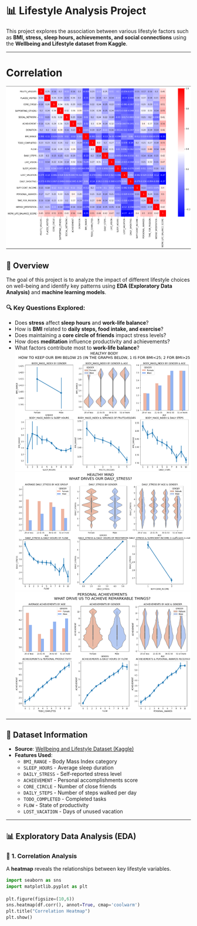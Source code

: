 # 📊 Lifestyle Analysis Project  

This project explores the association between various lifestyle factors such as **BMI, stress, sleep hours, achievements, and social connections** using the **Wellbeing and Lifestyle dataset from Kaggle**.  

---
# Correlation
![correlation](correlation.png)
## 📌 Overview  
The goal of this project is to analyze the impact of different lifestyle choices on well-being and identify key patterns using **EDA (Exploratory Data Analysis)** and **machine learning models**.  

### 🔍 **Key Questions Explored:**  
- Does **stress** affect **sleep hours** and **work-life balance**?  
- How is **BMI** related to **daily steps, food intake, and exercise**?  
- Does maintaining a **core circle of friends** impact stress levels?  
- How does **meditation** influence productivity and achievements?  
- What factors contribute most to **work-life balance**?  
![healthybody](healthy_body.png)
![healthymind](healthy_mind.png)
![achievement](personal_achievement.png)
---

## 📂 Dataset Information  
- **Source**: [Wellbeing and Lifestyle Dataset (Kaggle)](https://www.kaggle.com/)  
- **Features Used**:  
  - `BMI_RANGE` - Body Mass Index category  
  - `SLEEP_HOURS` - Average sleep duration  
  - `DAILY_STRESS` - Self-reported stress level  
  - `ACHIEVEMENT` - Personal accomplishments score  
  - `CORE_CIRCLE` - Number of close friends  
  - `DAILY_STEPS` - Number of steps walked per day  
  - `TODO_COMPLETED` - Completed tasks  
  - `FLOW` - State of productivity  
  - `LOST_VACATION` - Days of unused vacation  

---

## 📊 Exploratory Data Analysis (EDA)  

### 🔹 **1. Correlation Analysis**  
A **heatmap** reveals the relationships between key lifestyle variables.  

```python
import seaborn as sns
import matplotlib.pyplot as plt

plt.figure(figsize=(10,6))
sns.heatmap(df.corr(), annot=True, cmap='coolwarm')
plt.title("Correlation Heatmap")
plt.show()
